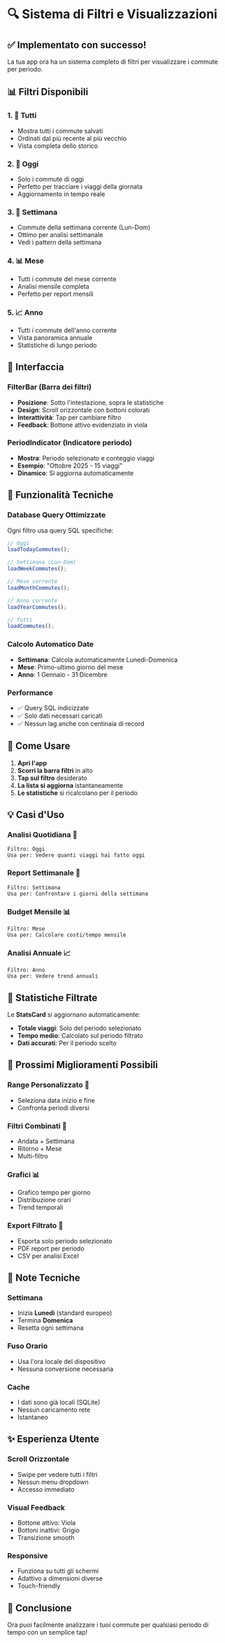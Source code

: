 # 🔍 Sistema di Filtri e Visualizzazioni

## ✅ Implementato con successo!

La tua app ora ha un sistema completo di filtri per visualizzare i commute per periodo.

## 📊 Filtri Disponibili

### 1. **📅 Tutti**

- Mostra tutti i commute salvati
- Ordinati dal più recente al più vecchio
- Vista completa dello storico

### 2. **📍 Oggi**

- Solo i commute di oggi
- Perfetto per tracciare i viaggi della giornata
- Aggiornamento in tempo reale

### 3. **📆 Settimana**

- Commute della settimana corrente (Lun-Dom)
- Ottimo per analisi settimanale
- Vedi i pattern della settimana

### 4. **📊 Mese**

- Tutti i commute del mese corrente
- Analisi mensile completa
- Perfetto per report mensili

### 5. **📈 Anno**

- Tutti i commute dell'anno corrente
- Vista panoramica annuale
- Statistiche di lungo periodo

## 🎨 Interfaccia

### FilterBar (Barra dei filtri)

- **Posizione**: Sotto l'intestazione, sopra le statistiche
- **Design**: Scroll orizzontale con bottoni colorati
- **Interattività**: Tap per cambiare filtro
- **Feedback**: Bottone attivo evidenziato in viola

### PeriodIndicator (Indicatore periodo)

- **Mostra**: Periodo selezionato e conteggio viaggi
- **Esempio**: "Ottobre 2025 - 15 viaggi"
- **Dinamico**: Si aggiorna automaticamente

## 🔧 Funzionalità Tecniche

### Database Query Ottimizzate

Ogni filtro usa query SQL specifiche:

```javascript
// Oggi
loadTodayCommutes();

// Settimana (Lun-Dom)
loadWeekCommutes();

// Mese corrente
loadMonthCommutes();

// Anno corrente
loadYearCommutes();

// Tutti
loadCommutes();
```

### Calcolo Automatico Date

- **Settimana**: Calcola automaticamente Lunedì-Domenica
- **Mese**: Primo-ultimo giorno del mese
- **Anno**: 1 Gennaio - 31 Dicembre

### Performance

- ✅ Query SQL indicizzate
- ✅ Solo dati necessari caricati
- ✅ Nessun lag anche con centinaia di record

## 📱 Come Usare

1. **Apri l'app**
2. **Scorri la barra filtri** in alto
3. **Tap sul filtro** desiderato
4. **La lista si aggiorna** istantaneamente
5. **Le statistiche** si ricalcolano per il periodo

## 💡 Casi d'Uso

### Analisi Quotidiana 📍

```
Filtro: Oggi
Usa per: Vedere quanti viaggi hai fatto oggi
```

### Report Settimanale 📆

```
Filtro: Settimana
Usa per: Confrontare i giorni della settimana
```

### Budget Mensile 📊

```
Filtro: Mese
Usa per: Calcolare costi/tempo mensile
```

### Analisi Annuale 📈

```
Filtro: Anno
Usa per: Vedere trend annuali
```

## 🎯 Statistiche Filtrate

Le **StatsCard** si aggiornano automaticamente:

- **Totale viaggi**: Solo del periodo selezionato
- **Tempo medio**: Calcolato sul periodo filtrato
- **Dati accurati**: Per il periodo scelto

## 🚀 Prossimi Miglioramenti Possibili

### Range Personalizzato 📅

- Seleziona data inizio e fine
- Confronta periodi diversi

### Filtri Combinati 🔀

- Andata + Settimana
- Ritorno + Mese
- Multi-filtro

### Grafici 📊

- Grafico tempo per giorno
- Distribuzione orari
- Trend temporali

### Export Filtrato 💾

- Esporta solo periodo selezionato
- PDF report per periodo
- CSV per analisi Excel

## 🐛 Note Tecniche

### Settimana

- Inizia **Lunedì** (standard europeo)
- Termina **Domenica**
- Resetta ogni settimana

### Fuso Orario

- Usa l'ora locale del dispositivo
- Nessuna conversione necessaria

### Cache

- I dati sono già locali (SQLite)
- Nessun caricamento rete
- Istantaneo

## ✨ Esperienza Utente

### Scroll Orizzontale

- Swipe per vedere tutti i filtri
- Nessun menu dropdown
- Accesso immediato

### Visual Feedback

- Bottone attivo: Viola
- Bottoni inattivi: Grigio
- Transizione smooth

### Responsive

- Funziona su tutti gli schermi
- Adattivo a dimensioni diverse
- Touch-friendly

## 🎉 Conclusione

Ora puoi facilmente analizzare i tuoi commute per qualsiasi periodo di tempo con un semplice tap!
